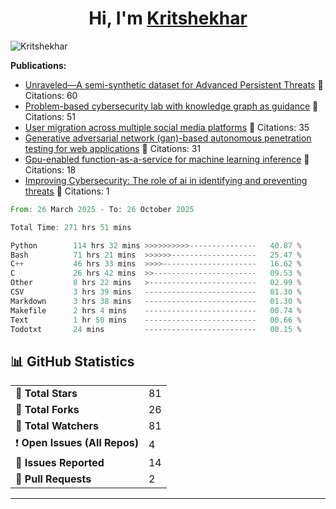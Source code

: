
<h1 align="center">Hi, I'm <a href="https://Kritshekhar.github.io/Me.io/" target="blank">
Kritshekhar</a></h1>

<!--
**Kritshekhar/Kritshekhar** is a ✨ _special_ ✨ repository because its `README.md` (this file) appears on your GitHub profile.

Here are some ideas to get you started:

- 🔭 I’m currently working on ...
- 🌱 I’m currently learning ...
- 👯 I’m looking to collaborate on ...
- 🤔 I’m looking for help with ...
- 💬 Ask me about ...
- 📫 How to reach me: ...
- 😄 Pronouns: ...
- ⚡ Fun fact: ...
-->
<p align="left"> <img src="https://komarev.com/ghpvc/?username=Kritshekhar&label=Profile%20views&color=0e75b6&style=flat" alt="Kritshekhar" /> </p>

<!-- PUBLICATION START -->
**Publications:**
- [Unraveled—A semi-synthetic dataset for Advanced Persistent Threats](#) 📄 Citations: 60
- [Problem-based cybersecurity lab with knowledge graph as guidance](#) 📄 Citations: 51
- [User migration across multiple social media platforms](#) 📄 Citations: 35
- [Generative adversarial network (gan)-based autonomous penetration testing for web applications](#) 📄 Citations: 31
- [Gpu-enabled function-as-a-service for machine learning inference](#) 📄 Citations: 18
- [Improving Cybersecurity: The role of ai in identifying and preventing threats](#) 📄 Citations: 1

<!-- PUBLICATION END -->



<!--START_SECTION:waka-->

```rust
From: 26 March 2025 - To: 26 October 2025

Total Time: 271 hrs 51 mins

Python        114 hrs 32 mins >>>>>>>>>>---------------   40.87 %
Bash          71 hrs 21 mins  >>>>>>-------------------   25.47 %
C++           46 hrs 33 mins  >>>>---------------------   16.62 %
C             26 hrs 42 mins  >>-----------------------   09.53 %
Other         8 hrs 22 mins   >------------------------   02.99 %
CSV           3 hrs 39 mins   -------------------------   01.30 %
Markdown      3 hrs 38 mins   -------------------------   01.30 %
Makefile      2 hrs 4 mins    -------------------------   00.74 %
Text          1 hr 50 mins    -------------------------   00.66 %
Todotxt       24 mins         -------------------------   00.15 %
```

<!--END_SECTION:waka-->



<!-- GITHUB STATS START -->
<h2>📊 GitHub Statistics</h2>
<table>
  <tr><td>🌟 <strong>Total Stars</strong></td><td>81</td></tr>
  <tr><td>🍴 <strong>Total Forks</strong></td><td>26</td></tr>
  <tr><td>👀 <strong>Total Watchers</strong></td><td>81</td></tr>
  <tr><td>❗ <strong>Open Issues (All Repos)</strong></td><td>4</td></tr>
  <tr><td>📝 <strong>Issues Reported</strong></td><td>14</td></tr>
  <tr><td>🔄 <strong>Pull Requests</strong></td><td>2</td></tr>
</table>

<hr/>
<!-- GITHUB STATS END -->

<!--<p><img align="left" src="https://github-readme-stats.vercel.app/api/top-langs?username=Kritshekhar&show_icons=true&locale=en&layout=compact" alt="Kritshekhar" /></p> -->
